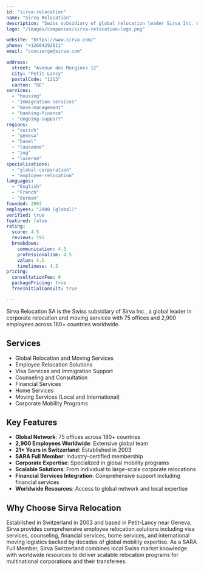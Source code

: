 ```yaml
---
id: "sirva-relocation"
name: "Sirva Relocation"
description: "Swiss subsidiary of global relocation leader Sirva Inc. Operating since 2003 with 75 offices across 180+ countries. Geneva office serving corporate and individual relocations."
logo: "/images/companies/sirva-relocation-logo.png"

website: "https://www.sirva.com/"
phone: "+12604292511"
email: "concierge@sirva.com"

address:
  street: "Avenue des Morgines 12"
  city: "Petit-Lancy"
  postalCode: "1213"
  canton: "GE"
services:
  - "housing"
  - "immigration-services"
  - "move-management"
  - "banking-finance"
  - "ongoing-support"
regions:
  - "zurich"
  - "geneva"
  - "basel"
  - "lausanne"
  - "zug"
  - "lucerne"
specializations:
  - "global-corporation"
  - "employee-relocation"
languages:
  - "English"
  - "French"
  - "German"
founded: 2003
employees: "2900 (global)"
verified: true
featured: false
rating:
  score: 4.5
  reviews: 195
  breakdown:
    communication: 4.5
    professionalism: 4.5
    value: 4.5
    timeliness: 4.5
pricing:
  consultationFee: 0
  packagePricing: true
  freeInitialConsult: true

---
```


Sirva Relocation SA is the Swiss subsidiary of Sirva Inc., a global leader in corporate relocation and moving services with 75 offices and 2,900 employees across 180+ countries worldwide.

## Services

- Global Relocation and Moving Services
- Employee Relocation Solutions
- Visa Services and Immigration Support
- Counseling and Consultation
- Financial Services
- Home Services
- Moving Services (Local and International)
- Corporate Mobility Programs

## Key Features

- **Global Network**: 75 offices across 180+ countries
- **2,900 Employees Worldwide**: Extensive global team
- **21+ Years in Switzerland**: Established in 2003
- **SARA Full Member**: Industry-certified membership
- **Corporate Expertise**: Specialized in global mobility programs
- **Scalable Solutions**: From individual to large-scale corporate relocations
- **Financial Services Integration**: Comprehensive support including financial services
- **Worldwide Resources**: Access to global network and local expertise

## Why Choose Sirva Relocation

Established in Switzerland in 2003 and based in Petit-Lancy near Geneva, Sirva provides comprehensive employee relocation solutions including visa services, counseling, financial services, home services, and international moving logistics backed by decades of global mobility expertise. As a SARA Full Member, Sirva Switzerland combines local Swiss market knowledge with worldwide resources to deliver scalable relocation programs for multinational corporations and their transferees.
